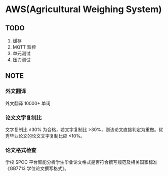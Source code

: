 # AWS(Agricultural Weighing System)

## TODO

1. 缓存
2. MQTT 监控
3. 单元测试
4. 压力测试

## NOTE

### 外文翻译

外文翻译 10000+ 单词

### 论文文字复制比

文字复制比 ≤30% 为合格，若文字复制比 >30%，则该论文直接判定为重做。优秀毕业论文的论文文字复制比应 ≤10%。

### 论文格式检查

学校 SPOC 平台智能分析学生毕业论文格式是否符合撰写规范及相关国家标准《GB7713 学位论文撰写格式》。
